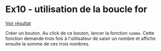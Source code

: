 # **Ex10** - utilisation de la boucle for
[Voir résultat](https://pedroseromenho.github.io/learning-javascript/ex_2/ex10/)

Créer un bouton. Au click de ce bouton, lancer la fonction `somme`. Cette fonction demande trois fois à l'utilisateur de saisir un nombre et affiche ensuite la somme de ces trois nombres.
